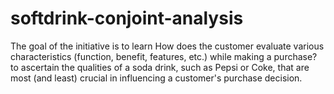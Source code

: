 # softdrink-conjoint-analysis
The goal of the initiative is to learn How does the customer evaluate various characteristics (function, benefit, features, etc.) while making a purchase?  to ascertain the qualities of a soda drink, such as Pepsi or Coke, that are most (and least) crucial in influencing a customer's purchase decision.
